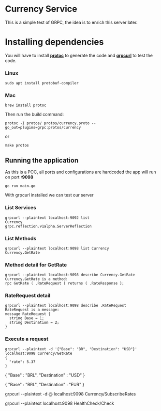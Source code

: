 # Currency Service
This is a simple test of GRPC, the idea is to enrich this server later.

# Installing dependencies
You will have to install **[protoc](https://developers.google.com/protocol-buffers/docs/downloads)** to generate the code and **[grpcurl](https://github.com/fullstorydev/grpcurl)** to test the code.

### Linux
```shell
sudo apt install protobuf-compiler
```

### Mac
```shell
brew install protoc
```

Then run the build command:

```shell
protoc -I protos/ protos/currency.proto --go_out=plugins=grpc:protos/currency
```
or
```
make protos
```

## Running the application
As this is a POC, all ports and configurations are hardcoded the app will run on port **:9098**

```shell script
go run main.go
```

With grpcurl installed we can test our server

### List Services
```
grpcurl --plaintext localhost:9092 list
Currency
grpc.reflection.v1alpha.ServerReflection
```

### List Methods
```
grpcurl --plaintext localhost:9098 list Currency        
Currency.GetRate
```

### Method detail for GetRate
```
grpcurl --plaintext localhost:9098 describe Currency.GetRate
Currency.GetRate is a method:
rpc GetRate ( .RateRequest ) returns ( .RateResponse );
```

### RateRequest detail
```
grpcurl --plaintext localhost:9098 describe .RateRequest    
RateRequest is a message:
message RateRequest {
  string Base = 1;
  string Destination = 2;
}
```

### Execute a request
```
grpcurl --plaintext -d '{"Base": "BR", "Destination": "USD"}' localhost:9098 Currency/GetRate
{
  "rate": 5.37
}
```
{
	"Base" : "BRL",
	"Destination" : "USD"
}

{
	"Base" : "BRL",
	"Destination" : "EUR"
}


 grpcurl --plaintext -d @ localhost:9098 Currency/SubscribeRates
 
 
 grpcurl --plaintext localhost:9098 HealthCheck/Check